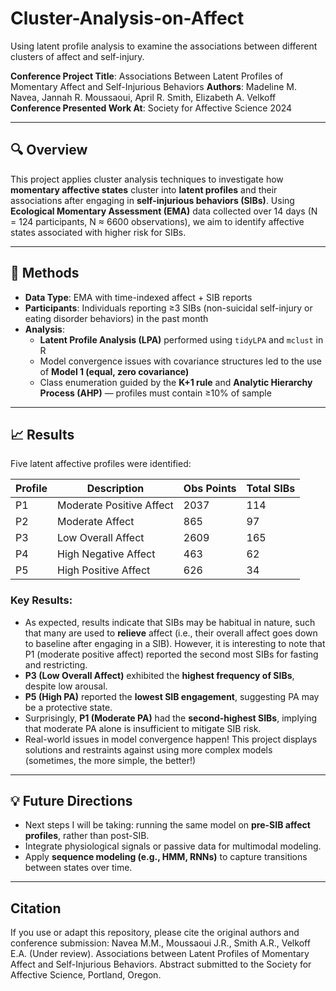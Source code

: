 # Cluster-Analysis-on-Affect
Using latent profile analysis to examine the associations between different clusters of affect and self-injury.

**Conference Project Title**: Associations Between Latent Profiles of Momentary Affect and Self-Injurious Behaviors
**Authors**: Madeline M. Navea, Jannah R. Moussaoui, April R. Smith, Elizabeth A. Velkoff  
**Conference Presented Work At**: Society for Affective Science 2024  

---

## 🔍 Overview

This project applies cluster analysis techniques to investigate how **momentary affective states** cluster into **latent profiles** and their associations after engaging in **self-injurious behaviors (SIBs)**. Using **Ecological Momentary Assessment (EMA)** data collected over 14 days (N = 124 participants, N ≈ 6600 observations), we aim to identify affective states associated with higher risk for SIBs.

---

## 🧪 Methods

- **Data Type**: EMA with time-indexed affect + SIB reports
- **Participants**: Individuals reporting ≥3 SIBs (non-suicidal self-injury or eating disorder behaviors) in the past month
- **Analysis**:
  - **Latent Profile Analysis (LPA)** performed using `tidyLPA` and `mclust` in R
  - Model convergence issues with covariance structures led to the use of **Model 1 (equal, zero covariance)**
  - Class enumeration guided by the **K+1 rule** and **Analytic Hierarchy Process (AHP)** — profiles must contain ≥10% of sample

---

## 📈 Results

Five latent affective profiles were identified:

| Profile | Description             | Obs Points | Total SIBs |
|---------|--------------------------|------------|------------|
| P1      | Moderate Positive Affect | 2037       | 114        |
| P2      | Moderate Affect          | 865        | 97         |
| P3      | Low Overall Affect       | 2609       | 165        |
| P4      | High Negative Affect     | 463        | 62         |
| P5      | High Positive Affect     | 626        | 34         |

### Key Results:
- As expected, results indicate that SIBs may be habitual in nature, such that many are used to **relieve** affect (i.e., their overall affect goes down to baseline after engaging in a SIB). However, it is interesting to note that P1 (moderate positive affect) reported the second most SIBs for fasting and restricting.
- **P3 (Low Overall Affect)** exhibited the **highest frequency of SIBs**, despite low arousal.
- **P5 (High PA)** reported the **lowest SIB engagement**, suggesting PA may be a protective state.
- Surprisingly, **P1 (Moderate PA)** had the **second-highest SIBs**, implying that moderate PA alone is insufficient to mitigate SIB risk.
- Real-world issues in model convergence happen! This project displays solutions and restraints against using more complex models (sometimes, the more simple, the better!)

---

## 💡 Future Directions

- Next steps I will be taking: running the same model on **pre-SIB affect profiles**, rather than post-SIB.
- Integrate physiological signals or passive data for multimodal modeling.
- Apply **sequence modeling (e.g., HMM, RNNs)** to capture transitions between states over time.

---

## Citation

If you use or adapt this repository, please cite the original authors and conference submission: Navea M.M., Moussaoui J.R., Smith A.R., Velkoff E.A. (Under review). Associations between Latent Profiles of Momentary Affect and Self-Injurious Behaviors. Abstract submitted to the Society for Affective Science, Portland, Oregon. 
